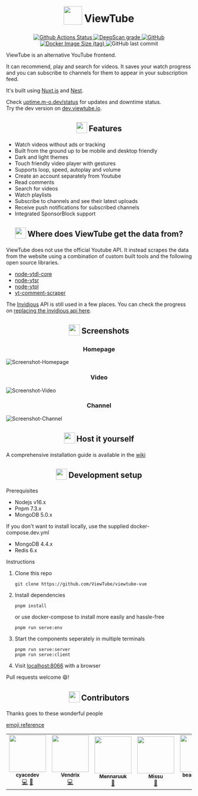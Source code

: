 <h1 align="center">
<sub>
<img  src="https://raw.githubusercontent.com/ViewTube/viewtube-vue/stable/.github/images/logo.png"
      height="50"
      width="50">
</sub>
ViewTube
</h1>

<p align="center">
  <a href="https://github.com/ViewTube/viewtube-vue/actions/workflows/build-workflow.yml">
    <img src="https://github.com/ViewTube/viewtube-vue/actions/workflows/build-workflow.yml/badge.svg?branch=development" alt="Github Actions Status"> 
  </a>
  <a href="https://deepscan.io/dashboard#view=project&amp;tid=11097&amp;pid=14017&amp;bid=262917">
    <img src="https://deepscan.io/api/teams/11097/projects/14017/branches/262917/badge/grade.svg" alt="DeepScan grade">
  </a>
  <a href="https://github.com/ViewTube/viewtube-vue/blob/stable/LICENSE">
    <img src="https://img.shields.io/github/license/mauriceoegerli/viewtube-vue" alt="GitHub">
  </a>
  <a href="https://hub.docker.com/r/mauriceo/viewtube">
    <img src="https://img.shields.io/docker/image-size/mauriceo/viewtube/dev?label=docker%20image" alt="Docker Image Size (tag)">
  </a>
  <img src="https://img.shields.io/github/last-commit/viewtube/viewtube-vue" alt="GitHub last commit">
</p>

ViewTube is an alternative YouTube frontend.

It can recommend, play and search for videos. It saves your watch progress and you can subscribe to channels for them to appear in your subscription feed.

It's built using [Nuxt.js](https://nuxtjs.org/) and [Nest](https://nestjs.com/).

Check [uptime.m-o.dev/status](https://uptime.m-o.dev/status) for updates and downtime status.  
Try the dev version on [dev.viewtube.io](https://dev.viewtube.io).

<h2 align="center">
<sub>
<img  src=".github/icons/star.svg"
      height="30"
      width="30">
</sub>
Features
</h2>

- Watch videos without ads or tracking
- Built from the ground up to be mobile and desktop friendly
- Dark and light themes
- Touch friendly video player with gestures
- Supports loop, speed, autoplay and volume
- Create an account separately from Youtube
- Read comments
- Search for videos
- Watch playlists
- Subscribe to channels and see their latest uploads
- Receive push notifications for subscribed channels
- Integrated SponsorBlock support

<h2 align="center">
<sub>
<img  src=".github/icons/question.svg"
      height="30"
      width="30">
</sub>
Where does ViewTube get the data from?
</h2>

ViewTube does not use the official Youtube API. It instead scrapes the data from the website using a combination of custom built tools and the following open source libraries.

- [node-ytdl-core](https://github.com/fent/node-ytdl-core)
- [node-ytsr](https://github.com/TimeForANinja/node-ytsr)
- [node-ytpl](https://github.com/TimeForANinja/node-ytpl)
- [yt-comment-scraper ](https://github.com/FreeTubeApp/yt-comment-scraper)

The [Invidious](https://github.com/iv-org/invidious) API is still used in a few places.
You can check the progress on [replacing the invidious api here](https://github.com/ViewTube/viewtube-vue/wiki/Invidious-API-migration).

<h2 align="center">
<sub>
<img  src=".github/icons/screenshot.svg"
      height="30"
      width="30">
</sub>
Screenshots
</h2>

<h3 align="center">
Homepage
</h3>

![Screenshot-Homepage](https://i.ibb.co/Gk5tKQ7/lxt1y0mk.jpg)

<h3 align="center">
Video
</h3>

![Screenshot-Video](https://i.ibb.co/RTL2v3f/g2ejf7wf.jpg)

<h3 align="center">
Channel
</h3>

![Screenshot-Channel](https://i.ibb.co/h9mf1yd/6j45ao5r.jpg)

<h2 align="center">
<sub>
<img  src=".github/icons/home.svg"
      height="30"
      width="30">
</sub>
Host it yourself
</h2>

A comprehensive installation guide is available in the [wiki](https://github.com/ViewTube/viewtube-vue/wiki/Installation)

<h2 align="center">
<sub>
<img  src=".github/icons/dev.svg"
      height="30"
      width="30">
</sub>
Development setup
</h2>
Prerequisites

- Nodejs v16.x
- Pnpm 7.3.x
- MongoDB 5.0.x

If you don't want to install locally, use the supplied docker-compose.dev.yml

- MongoDB 4.4.x
- Redis 6.x

Instructions

1. Clone this repo

   `git clone https://github.com/ViewTube/viewtube-vue`

2. Install dependencies

   `pnpm install`

   or use docker-compose to install more easily and hassle-free

   `pnpm run serve:env`

3. Start the components seperately in multiple terminals

   `pnpm run serve:server`  
   `pnpm run serve:client`

4. Visit [localhost:8066](http://localhost:8066) with a browser

Pull requests welcome 😄!

<h2 align="center">
<sub>
<img  src=".github/icons/people.svg"
      height="30"
      width="30">
</sub>
Contributors
</h2>

Thanks goes to these wonderful people

[emoji reference](https://allcontributors.org/docs/en/emoji-key)

<!-- ALL-CONTRIBUTORS-LIST:START - Do not remove or modify this section -->
<!-- prettier-ignore-start -->
<!-- markdownlint-disable -->
<table>
  <tr>
    <td align="center"><a href="https://github.com/cyacedev"><img src="https://avatars0.githubusercontent.com/u/46712905?v=4?s=100" width="100px;" alt=""/><br /><sub><b>cyacedev</b></sub></a><br /><a href="https://github.com/ViewTube/viewtube-vue/commits?author=cyacedev" title="Code">💻</a> <a href="https://github.com/ViewTube/viewtube-vue/commits?author=cyacedev" title="Documentation">📖</a></td>
    <td align="center"><a href="https://github.com/ckVendrix"><img src="https://avatars2.githubusercontent.com/u/51775140?v=4?s=100" width="100px;" alt=""/><br /><sub><b>Vendrix</b></sub></a><br /><a href="https://github.com/ViewTube/viewtube-vue/commits?author=ckVendrix" title="Code">💻</a></td>
    <td align="center"><a href="https://github.com/Mennaruuk"><img src="https://avatars.githubusercontent.com/u/52135169?v=4?s=100" width="100px;" alt=""/><br /><sub><b>Mennaruuk</b></sub></a><br /><a href="https://github.com/ViewTube/viewtube-vue/commits?author=Mennaruuk" title="Documentation">📖</a></td>
    <td align="center"><a href="https://github.com/mizzunet"><img src="https://avatars.githubusercontent.com/u/10193999?v=4?s=100" width="100px;" alt=""/><br /><sub><b>Missu</b></sub></a><br /><a href="https://github.com/ViewTube/viewtube-vue/commits?author=mizzunet" title="Documentation">📖</a></td>
    <td align="center"><a href="https://github.com/beardeddude"><img src="https://avatars.githubusercontent.com/u/36680638?v=4?s=100" width="100px;" alt=""/><br /><sub><b>beardeddude</b></sub></a><br /><a href="https://github.com/ViewTube/viewtube-vue/commits?author=beardeddude" title="Code">💻</a></td>
  </tr>
</table>

<!-- markdownlint-restore -->
<!-- prettier-ignore-end -->

<!-- ALL-CONTRIBUTORS-LIST:END -->
